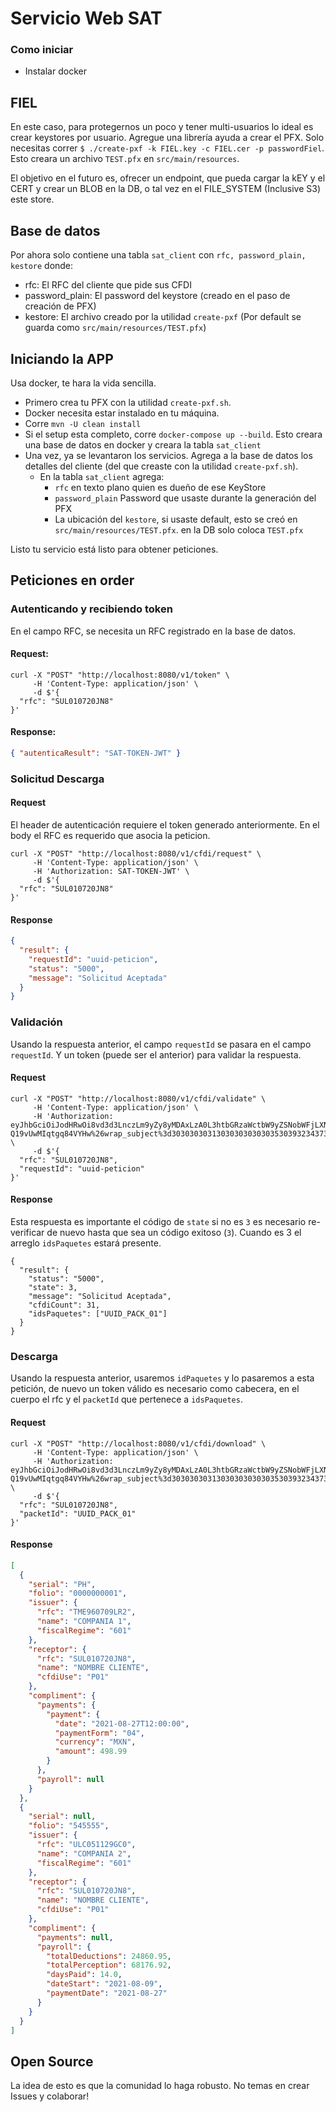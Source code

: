# Servicio Web SAT

### Como iniciar
- Instalar docker

## FIEL

En este caso, para protegernos un poco y tener multi-usuarios lo ideal es crear keystores por usuario. Agregue una librería ayuda a crear el PFX.
Solo necesitas correr `$ ./create-pxf -k FIEL.key -c FIEL.cer -p passwordFiel`. Esto creara un archivo `TEST.pfx` en `src/main/resources`.

El objetivo en el futuro es, ofrecer un endpoint, que pueda cargar la kEY y el CERT y crear un BLOB en la DB, o tal vez en el FILE_SYSTEM (Inclusive S3) este store.


## Base de datos
Por ahora solo contiene una tabla `sat_client` con `rfc, password_plain, kestore` donde:
- rfc: El RFC del cliente que pide sus CFDI
- password_plain: El password del keystore (creado en el paso de creación de PFX)
- kestore: El archivo creado por la utilidad `create-pxf` (Por default se guarda como `src/main/resources/TEST.pfx`)

## Iniciando la APP
Usa docker, te hara la vida sencilla.

- Primero crea tu PFX con la utilidad `create-pxf.sh`.
- Docker necesita estar instalado en tu máquina.
- Corre `mvn -U clean install`
- Si el setup esta completo, corre `docker-compose up --build`. Esto creara una base de datos en docker y creara la tabla `sat_client`
- Una vez, ya se levantaron los servicios. Agrega a la base de datos los detalles del cliente (del que creaste con la utilidad `create-pxf.sh`).
  - En la tabla `sat_client` agrega:
    - `rfc` en texto plano quien es dueño de ese KeyStore
    - `password_plain` Password que usaste durante la generación del PFX
    - La ubicación del `kestore`, si usaste default, esto se creó en `src/main/resources/TEST.pfx`. en la DB solo coloca `TEST.pfx`

Listo tu servicio está listo para obtener peticiones.

## Peticiones en order

### Autenticando y recibiendo token
En el campo RFC, se necesita un RFC registrado en la base de datos.

#### Request:
```shell 
curl -X "POST" "http://localhost:8080/v1/token" \
     -H 'Content-Type: application/json' \
     -d $'{
  "rfc": "SUL010720JN8"
}'
```

#### Response:
```json 
{ "autenticaResult": "SAT-TOKEN-JWT" }

```

### Solicitud Descarga

#### Request
El header de autenticación requiere el token generado anteriormente. En el body el RFC es requerido que asocia la peticion.

```shell
curl -X "POST" "http://localhost:8080/v1/cfdi/request" \
     -H 'Content-Type: application/json' \
     -H 'Authorization: SAT-TOKEN-JWT' \
     -d $'{
  "rfc": "SUL010720JN8"
}'
```

#### Response
```json
{
  "result": {
    "requestId": "uuid-peticion",
    "status": "5000",
    "message": "Solicitud Aceptada"
  }
}
```

### Validación

Usando la respuesta anterior, el campo `requestId` se pasara en el campo `requestId`. Y un token (puede ser el anterior) para validar la respuesta.

#### Request
```shell
curl -X "POST" "http://localhost:8080/v1/cfdi/validate" \
     -H 'Content-Type: application/json' \
     -H 'Authorization: eyJhbGciOiJodHRwOi8vd3d3LnczLm9yZy8yMDAxLzA0L3htbGRzaWctbW9yZSNobWFjLXNoYTI1NiIsInR5cCI6IkpXVCJ9.eyJuYmYiOjE2MzM1OTUyNjUsImV4cCI6MTYzMzU5NTg2NSwiaWF0IjoxNjMzNTk1MjY1LCJpc3MiOiJMb2FkU29saWNpdHVkRGVjYXJnYU1hc2l2YVRlcmNlcm9zIiwiYWN0b3J0IjoiMzAzMDMwMzAzMTMwMzAzMDMwMzAzMDM1MzAzOTMyMzQzNzMxMzkzMyJ9.1_bhxp9kYWHCZBquZY5vagH2-Q19vUwMIqtgq84VYHw%26wrap_subject%3d3030303031303030303030353039323437313933' \
     -d $'{
  "rfc": "SUL010720JN8",
  "requestId": "uuid-peticion"
}'
```

#### Response
Esta respuesta es importante el código de `state` si no es `3` es necesario re-verificar de nuevo hasta que sea un código exitoso (`3`). Cuando es 3 el arreglo `idsPaquetes` estará presente.
```shell
{
  "result": {
    "status": "5000",
    "state": 3,
    "message": "Solicitud Aceptada",
    "cfdiCount": 31,
    "idsPaquetes": ["UUID_PACK_01"]
  }
}
```

### Descarga
Usando la respuesta anterior, usaremos `idPaquetes` y lo pasaremos a esta petición, de nuevo un token válido es necesario como cabecera, en el cuerpo el rfc y el `packetId` que pertenece a `idsPaquetes`.

#### Request
```shell
curl -X "POST" "http://localhost:8080/v1/cfdi/download" \
     -H 'Content-Type: application/json' \
     -H 'Authorization: eyJhbGciOiJodHRwOi8vd3d3LnczLm9yZy8yMDAxLzA0L3htbGRzaWctbW9yZSNobWFjLXNoYTI1NiIsInR5cCI6IkpXVCJ9.eyJuYmYiOjE2MzM1OTUyNjUsImV4cCI6MTYzMzU5NTg2NSwiaWF0IjoxNjMzNTk1MjY1LCJpc3MiOiJMb2FkU29saWNpdHVkRGVjYXJnYU1hc2l2YVRlcmNlcm9zIiwiYWN0b3J0IjoiMzAzMDMwMzAzMTMwMzAzMDMwMzAzMDM1MzAzOTMyMzQzNzMxMzkzMyJ9.1_bhxp9kYWHCZBquZY5vagH2-Q19vUwMIqtgq84VYHw%26wrap_subject%3d3030303031303030303030353039323437313933' \
     -d $'{
  "rfc": "SUL010720JN8",
  "packetId": "UUID_PACK_01"
}'
```

#### Response

```json
[
  {
    "serial": "PH",
    "folio": "0000000001",
    "issuer": {
      "rfc": "TME960709LR2",
      "name": "COMPANIA 1",
      "fiscalRegime": "601"
    },
    "receptor": {
      "rfc": "SUL010720JN8",
      "name": "NOMBRE CLIENTE",
      "cfdiUse": "P01"
    },
    "compliment": {
      "payments": {
        "payment": {
          "date": "2021-08-27T12:00:00",
          "paymentForm": "04",
          "currency": "MXN",
          "amount": 498.99
        }
      },
      "payroll": null
    }
  },
  {
    "serial": null,
    "folio": "545555",
    "issuer": {
      "rfc": "ULC051129GC0",
      "name": "COMPANIA 2",
      "fiscalRegime": "601"
    },
    "receptor": {
      "rfc": "SUL010720JN8",
      "name": "NOMBRE CLIENTE",
      "cfdiUse": "P01"
    },
    "compliment": {
      "payments": null,
      "payroll": {
        "totalDeductions": 24860.95,
        "totalPerception": 68176.92,
        "daysPaid": 14.0,
        "dateStart": "2021-08-09",
        "paymentDate": "2021-08-27"
      }
    }
  }
]
```

## Open Source
La idea de esto es que la comunidad lo haga robusto. No temas en crear Issues y colaborar!